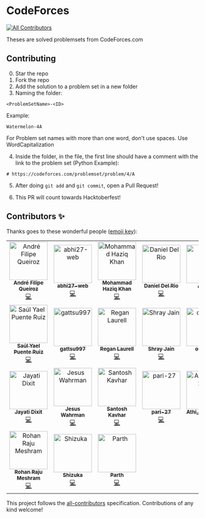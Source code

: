 # CodeForces
<!-- ALL-CONTRIBUTORS-BADGE:START - Do not remove or modify this section -->
[![All Contributors](https://img.shields.io/badge/all_contributors-24-orange.svg?style=flat-square)](#contributors-)
<!-- ALL-CONTRIBUTORS-BADGE:END -->

Theses are solved problemsets from CodeForces.com

## Contributing
0. Star the repo
1. Fork the repo
2. Add the solution to a problem set in a new folder
3. Naming the folder:

```
<ProblemSetName>-<ID>
```
Example:
```
Watermelon-4A
```
For Problem set names with more than one word, don't use spaces. Use WordCapitalization

4. Inside the folder, in the file, the first line should have a comment with the link to the problem set (Python Example):
```
# https://codeforces.com/problemset/problem/4/A
```

5. After doing `git add` and `git commit`, open a Pull Request!

6. This PR will count towards Hacktoberfest!

## Contributors ✨

Thanks goes to these wonderful people ([emoji key](https://allcontributors.org/docs/en/emoji-key)):

<!-- ALL-CONTRIBUTORS-LIST:START - Do not remove or modify this section -->
<!-- prettier-ignore-start -->
<!-- markdownlint-disable -->
<table>
  <tbody>
    <tr>
      <td align="center"><a href="https://github.com/andrefqms"><img src="https://avatars.githubusercontent.com/u/29777756?v=4?s=100" width="100px;" alt="André Filipe Queiroz"/><br /><sub><b>André Filipe Queiroz</b></sub></a><br /><a href="https://github.com/virejdasani/CodeForces-Solutions/commits?author=andrefqms" title="Code">💻</a></td>
      <td align="center"><a href="https://github.com/abhi27-web"><img src="https://avatars.githubusercontent.com/u/57997268?v=4?s=100" width="100px;" alt="abhi27-web"/><br /><sub><b>abhi27-web</b></sub></a><br /><a href="https://github.com/virejdasani/CodeForces-Solutions/commits?author=abhi27-web" title="Code">💻</a></td>
      <td align="center"><a href="https://github.com/haaaziq"><img src="https://avatars.githubusercontent.com/u/59704449?v=4?s=100" width="100px;" alt="Mohammad Haziq Khan"/><br /><sub><b>Mohammad Haziq Khan</b></sub></a><br /><a href="https://github.com/virejdasani/CodeForces-Solutions/commits?author=haaaziq" title="Code">💻</a></td>
      <td align="center"><a href="https://danieldelrio.webflow.io/"><img src="https://avatars.githubusercontent.com/u/35568696?v=4?s=100" width="100px;" alt="Daniel Del Rio"/><br /><sub><b>Daniel Del Rio</b></sub></a><br /><a href="https://github.com/virejdasani/CodeForces-Solutions/commits?author=daniddelrio" title="Code">💻</a></td>
      <td align="center"><a href="https://github.com/YusiferZendric"><img src="https://avatars.githubusercontent.com/u/71001844?v=4?s=100" width="100px;" alt="Aditya"/><br /><sub><b>Aditya</b></sub></a><br /><a href="https://github.com/virejdasani/CodeForces-Solutions/commits?author=YusiferZendric" title="Code">💻</a></td>
      <td align="center"><a href="https://github.com/KIRTIKUMARKK21"><img src="https://avatars.githubusercontent.com/u/75535691?v=4?s=100" width="100px;" alt="kirti_kumar"/><br /><sub><b>kirti_kumar</b></sub></a><br /><a href="https://github.com/virejdasani/CodeForces-Solutions/commits?author=KIRTIKUMARKK21" title="Code">💻</a></td>
      <td align="center"><a href="https://github.com/nurhusni"><img src="https://avatars.githubusercontent.com/u/22239139?v=4?s=100" width="100px;" alt="Panji Ahmad Nurhusni"/><br /><sub><b>Panji Ahmad Nurhusni</b></sub></a><br /><a href="https://github.com/virejdasani/CodeForces-Solutions/commits?author=nurhusni" title="Code">💻</a></td>
    </tr>
    <tr>
      <td align="center"><a href="https://github.com/SaulPuente"><img src="https://avatars.githubusercontent.com/u/71954593?v=4?s=100" width="100px;" alt="Saúl Yael Puente Ruiz"/><br /><sub><b>Saúl Yael Puente Ruiz</b></sub></a><br /><a href="https://github.com/virejdasani/CodeForces-Solutions/commits?author=SaulPuente" title="Code">💻</a></td>
      <td align="center"><a href="https://github.com/gattsu997"><img src="https://avatars.githubusercontent.com/u/76897671?v=4?s=100" width="100px;" alt="gattsu997"/><br /><sub><b>gattsu997</b></sub></a><br /><a href="https://github.com/virejdasani/CodeForces-Solutions/commits?author=gattsu997" title="Code">💻</a></td>
      <td align="center"><a href="https://github.com/reganlaurell"><img src="https://avatars.githubusercontent.com/u/27863730?v=4?s=100" width="100px;" alt="Regan Laurell"/><br /><sub><b>Regan Laurell</b></sub></a><br /><a href="https://github.com/virejdasani/CodeForces-Solutions/commits?author=reganlaurell" title="Code">💻</a></td>
      <td align="center"><a href="https://github.com/shray-jayn"><img src="https://avatars.githubusercontent.com/u/76147471?v=4?s=100" width="100px;" alt="Shray Jain"/><br /><sub><b>Shray Jain</b></sub></a><br /><a href="https://github.com/virejdasani/CodeForces-Solutions/commits?author=shray-jayn" title="Code">💻</a></td>
      <td align="center"><a href="https://github.com/omshaw"><img src="https://avatars.githubusercontent.com/u/62355886?v=4?s=100" width="100px;" alt="omshaw"/><br /><sub><b>omshaw</b></sub></a><br /><a href="https://github.com/virejdasani/CodeForces-Solutions/commits?author=omshaw" title="Code">💻</a></td>
      <td align="center"><a href="https://github.com/vishal-kumar-saw"><img src="https://avatars.githubusercontent.com/u/81320382?v=4?s=100" width="100px;" alt="vishal-kumar-saw"/><br /><sub><b>vishal-kumar-saw</b></sub></a><br /><a href="https://github.com/virejdasani/CodeForces-Solutions/commits?author=vishal-kumar-saw" title="Code">💻</a></td>
      <td align="center"><a href="https://github.com/piyushpandey2000"><img src="https://avatars.githubusercontent.com/u/60989402?v=4?s=100" width="100px;" alt="piyushpandey2000"/><br /><sub><b>piyushpandey2000</b></sub></a><br /><a href="https://github.com/virejdasani/CodeForces-Solutions/commits?author=piyushpandey2000" title="Code">💻</a></td>
    </tr>
    <tr>
      <td align="center"><a href="https://github.com/Jayati15"><img src="https://avatars.githubusercontent.com/u/77896511?v=4?s=100" width="100px;" alt="Jayati Dixit"/><br /><sub><b>Jayati Dixit</b></sub></a><br /><a href="https://github.com/virejdasani/CodeForces-Solutions/commits?author=Jayati15" title="Code">💻</a></td>
      <td align="center"><a href="https://github.com/jesuswr"><img src="https://avatars.githubusercontent.com/u/41008968?v=4?s=100" width="100px;" alt="Jesus Wahrman"/><br /><sub><b>Jesus Wahrman</b></sub></a><br /><a href="https://github.com/virejdasani/CodeForces-Solutions/commits?author=jesuswr" title="Code">💻</a></td>
      <td align="center"><a href="https://github.com/santoshkavhar"><img src="https://avatars.githubusercontent.com/u/51873093?v=4?s=100" width="100px;" alt="Santosh Kavhar"/><br /><sub><b>Santosh Kavhar</b></sub></a><br /><a href="https://github.com/virejdasani/CodeForces-Solutions/commits?author=santoshkavhar" title="Code">💻</a></td>
      <td align="center"><a href="https://github.com/pari-27"><img src="https://avatars.githubusercontent.com/u/24895454?v=4?s=100" width="100px;" alt="pari-27"/><br /><sub><b>pari-27</b></sub></a><br /><a href="https://github.com/virejdasani/CodeForces-Solutions/commits?author=pari-27" title="Code">💻</a></td>
      <td align="center"><a href="https://waytowords667300368.wordpress.com"><img src="https://avatars.githubusercontent.com/u/43814992?v=4?s=100" width="100px;" alt="Athi_Nair_2000"/><br /><sub><b>Athi_Nair_2000</b></sub></a><br /><a href="https://github.com/virejdasani/CodeForces-Solutions/commits?author=athiranair2000" title="Code">💻</a></td>
      <td align="center"><a href="https://github.com/s-cs-s"><img src="https://avatars.githubusercontent.com/u/86903321?v=4?s=100" width="100px;" alt="s-cs-s"/><br /><sub><b>s-cs-s</b></sub></a><br /><a href="https://github.com/virejdasani/CodeForces-Solutions/commits?author=s-cs-s" title="Code">💻</a></td>
      <td align="center"><a href="https://github.com/madhavpcm"><img src="https://avatars.githubusercontent.com/u/59736487?v=4?s=100" width="100px;" alt="Madhav Prabhu C M"/><br /><sub><b>Madhav Prabhu C M</b></sub></a><br /><a href="https://github.com/virejdasani/CodeForces-Solutions/commits?author=madhavpcm" title="Code">💻</a></td>
    </tr>
    <tr>
      <td align="center"><a href="https://github.com/RohanKGP"><img src="https://avatars.githubusercontent.com/u/88491064?v=4?s=100" width="100px;" alt="Rohan Raju Meshram"/><br /><sub><b>Rohan Raju Meshram</b></sub></a><br /><a href="https://github.com/virejdasani/CodeForces-Solutions/commits?author=RohanKGP" title="Code">💻</a></td>
      <td align="center"><a href="https://github.com/Shizu-ka"><img src="https://avatars.githubusercontent.com/u/58659139?v=4?s=100" width="100px;" alt="Shizuka"/><br /><sub><b>Shizuka</b></sub></a><br /><a href="https://github.com/virejdasani/CodeForces-Solutions/commits?author=Shizu-ka" title="Code">💻</a></td>
      <td align="center"><a href="https://github.com/parth782"><img src="https://avatars.githubusercontent.com/u/75096781?v=4?s=100" width="100px;" alt="Parth"/><br /><sub><b>Parth</b></sub></a><br /><a href="https://github.com/virejdasani/CodeForces-Solutions/commits?author=parth782" title="Code">💻</a></td>
    </tr>
  </tbody>
</table>

<!-- markdownlint-restore -->
<!-- prettier-ignore-end -->

<!-- ALL-CONTRIBUTORS-LIST:END -->

This project follows the [all-contributors](https://github.com/all-contributors/all-contributors) specification. Contributions of any kind welcome!
